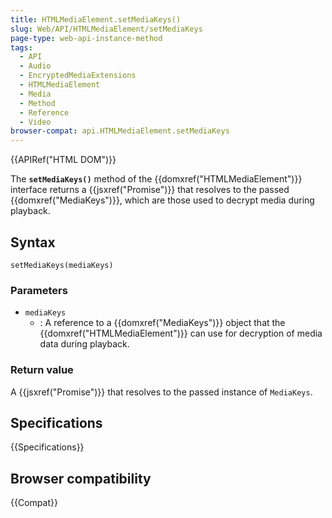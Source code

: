 ```yaml
---
title: HTMLMediaElement.setMediaKeys()
slug: Web/API/HTMLMediaElement/setMediaKeys
page-type: web-api-instance-method
tags:
  - API
  - Audio
  - EncryptedMediaExtensions
  - HTMLMediaElement
  - Media
  - Method
  - Reference
  - Video
browser-compat: api.HTMLMediaElement.setMediaKeys
---
```


{{APIRef("HTML DOM")}}

The **`setMediaKeys()`** method of the
{{domxref("HTMLMediaElement")}} interface returns a {{jsxref("Promise")}} that resolves
to the passed {{domxref("MediaKeys")}}, which are those used to decrypt media during
playback.

## Syntax

```js-nolint
setMediaKeys(mediaKeys)
```

### Parameters

- `mediaKeys`
  - : A reference to a {{domxref("MediaKeys")}} object that the
    {{domxref("HTMLMediaElement")}} can use for decryption of media data during playback.

### Return value

A {{jsxref("Promise")}} that resolves to the passed instance of `MediaKeys`.

## Specifications

{{Specifications}}

## Browser compatibility

{{Compat}}
